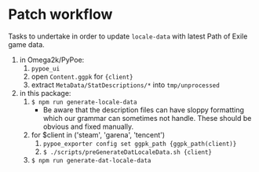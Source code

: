 # Patch workflow
Tasks to undertake in order to update `locale-data` with latest Path of Exile 
game data.

1. in Omega2k/PyPoe:
    1. `pypoe_ui`
    2. open `Content.ggpk` for `{client}`
    3. extract `MetaData/StatDescriptions/*` into `tmp/unprocessed`
2. in this package:
    1. ```$ npm run generate-locale-data```
        * Be aware that the description files can have sloppy formatting
            which our grammar can sometimes not handle. These should be 
            obvious and fixed manually.
    2. for $client in ('steam', 'garena', 'tencent') 
        1. ```pypoe_exporter config set ggpk_path {ggpk_path(client)}```
        2. ```$ ./scripts/preGenerateDatLocaleData.sh {client}```
    3. ```$ npm run generate-dat-locale-data```